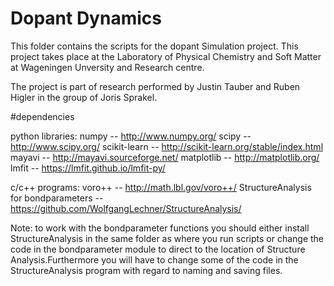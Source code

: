 # Dopant Dynamics

This folder contains the scripts for the dopant Simulation project.
This project takes place at the Laboratory of Physical Chemistry and Soft
Matter at Wageningen Unversity and Research centre.

The project is part of research performed by Justin Tauber and Ruben Higler 
in the group of Joris Sprakel. 

#dependencies

python libraries:
numpy -- http://www.numpy.org/
scipy -- http://www.scipy.org/
scikit-learn -- http://scikit-learn.org/stable/index.html
mayavi -- http://mayavi.sourceforge.net/
matplotlib -- http://matplotlib.org/
lmfit -- https://lmfit.github.io/lmfit-py/

c/c++ programs:
voro++ -- http://math.lbl.gov/voro++/
StructureAnalysis for bondparameters -- https://github.com/WolfgangLechner/StructureAnalysis/

Note: to work with the bondparameter functions you should either install StructureAnalysis 
in the same folder as where you run scripts or change the code in the bondparameter module 
to direct to the location of Structure Analysis.Furthermore you will have to change some of 
the code in the StructureAnalysis program with regard to naming and saving files.
